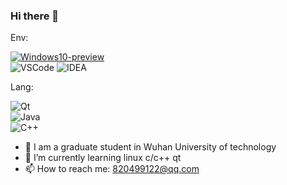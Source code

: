 ### Hi there 👋

Env:   

[![Windows10-preview](https://img.shields.io/badge/Linux-blue?style=flat-square&logo=Apple&logoColor=blue)](https://insider.windows.com/)  
![VSCode](https://img.shields.io/badge/IDE-VSC-007ACC?style=flat-square&logo=Visual-Studio-Code&logoColor=blue)
![IDEA](https://img.shields.io/badge/IDE-IDEA-black?style=flat-square&logo=JetBrains&logoColor=black)


Lang:  

![Qt](https://img.shields.io/badge/JavaScript--yellow?style=flat-square&logo=JavaScript&logoColor=yellow)   
![Java](https://img.shields.io/badge/Java--red?style=flat-square&logo=Java&logoColor=red)  
![C++](https://img.shields.io/badge/Cpp--blue?style=flat-square&logo=C&logoColor=blue)  

- 🔭 I am a graduate student in Wuhan University of technology
- 🌱 I’m currently learning linux c/c++ qt
- 📫 How to reach me: 820499122@qq.com


